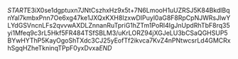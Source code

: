 $START$E3iX0se1dgptuxn7JNtCszhxHz9x5t+7N6LmooH1uUZRSJ5K84BkdlBqnYal7kmbxPnn7Oe6xg47ke1JXQxKXH8IzxwDIPuyl0aG8F8RpCpNJWRsJlwYLYdGSVncnLFs2qvvwAXDLZnnanRuTpriG1hZTm1PoRl4IgJnUpdRhTbF8rq35yi1Mfeq9c3rL5Hkf5FR484TSfSBLM3/uKrLORZ94jXGJeLU3bCSaQGHSUP5BYwHYThP5KayOgoShTXdc3CJ25yEofTf2ikvca7KvZ4nPNtwcsrLd4GMCRxhSgqHZheTkninqTPpF0yxDvxa$END$